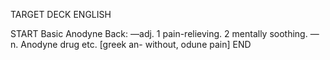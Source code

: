 TARGET DECK
ENGLISH

START
Basic
Anodyne
Back: —adj. 1 pain-relieving. 2 mentally soothing. —n. Anodyne drug etc. [greek an- without, odune pain]
END
